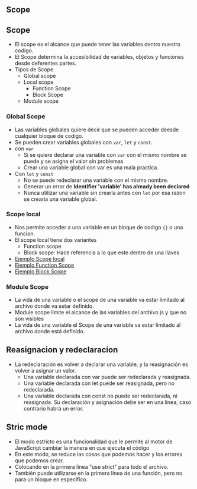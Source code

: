 ## Scope

## Scope

- El scope es el alcance que puede tener las variables dentro nuestro codigo.
- El Scope determina la accesibilidad de variables, objetos y funciones desde deferentes partes.
- Tipos de Scope
    - Global scope
    - Local scope
        - Function Scope
        - Block Scope
    - Module scope

### Global Scope

- Las variables globales quiere decir que se pueden acceder deesde cualquier bloque de codigo.
- Se pueden crear variables globales con `var`, `let` y `const`.
- con `var`
    - Si se quiere declarar una variable con `var` con el mismo nombre se puede y se asigna el valor sin problemas
    - Crear una variable global con var es una mala practica.
- Con `let` y `const`
    - No se puede redeclarar una variable con el mismo nombre.
    - Generar un error de **Identifier 'variable' has already been declared**
    - Nunca utilizar una variable sin crearla antes con `let` por esa razon se crearia una variable global.

### Scope local

- Nos permite acceder a una variable en un bloque de codigo `{}` o una funcion.
- El scope local tiene dos variantes
    - Function scope
    - Block scope: Hace referencia a lo que este dentro de una llaves
- [Ejemplo Scope local](../examples/8-scope/2-local.js)
- [Ejemplo Function Scope](../examples/8-scope/3-function-scope.js)
- [Ejemplo Block Scope](../examples/8-scope/4-block-scope.js)

### Module Scope

- La vida de una variable o el scope de una variable va estar limitado al archivo donde va estar definido.
- Module scope limite el alcance de las variables del archivo js y que no son visibles
- La vida de una variable el Scope de una variable va estar limitado al archivo donde está definido.

## Reasignacion y redeclaracion

- La redeclaración es volver a declarar una variable, y la reasignación es volver a asignar un valor.
    - Una variable declarada con var puede ser redeclarada y reasignada.
    - Una variable declarada con let puede ser reasignada, pero no redeclarada.
    - Una variable declarada con const no puede ser redeclarada, ni reasignada. Su declaración y asignación debe ser en
      una línea, caso contrario habrá un error.

## Stric mode

- El modo estricto es una funcionalidad que le permite al motor de JavaScript cambiar la manera en que ejecuta el código
- En este modo, se reduce las cosas que podemos hacer y los errores que podemos crear.
- Colocando en la primera línea "use strict" para todo el archivo.
- También puede utilizarse en la primera línea de una función, pero no para un bloque en específico.